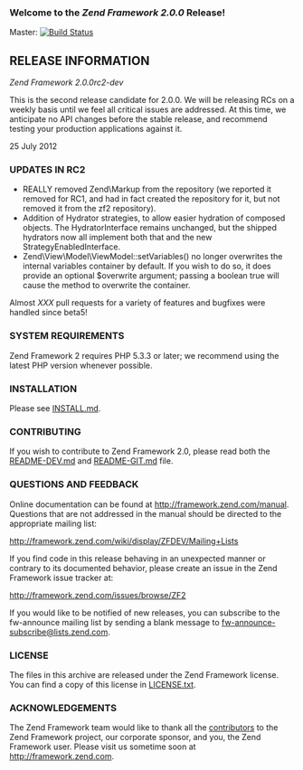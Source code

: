 ### Welcome to the *Zend Framework 2.0.0* Release!

Master: [![Build Status](https://secure.travis-ci.org/zendframework/zf2.png?branch=master)](http://travis-ci.org/zendframework/zf2)

## RELEASE INFORMATION

*Zend Framework 2.0.0rc2-dev*

This is the second release candidate for 2.0.0. We will be releasing RCs
on a weekly basis until we feel all critical issues are addressed. At
this time, we anticipate no API changes before the stable release, and
recommend testing your production applications against it.

25 July 2012

### UPDATES IN RC2

 - REALLY removed Zend\Markup from the repository (we reported it
   removed for RC1, and had in fact created the repository for it, but
   not removed it from the zf2 repository).
 - Addition of Hydrator strategies, to allow easier hydration of
   composed objects. The HydratorInterface remains unchanged, but the
   shipped hydrators now all implement both that and the new
   StrategyEnabledInterface.
 - Zend\View\Model\ViewModel::setVariables() no longer overwrites the
   internal variables container by default. If you wish to do so, it
   does provide an optional $overwrite argument; passing a boolean true
   will cause the method to overwrite the container.

Almost *XXX* pull requests for a variety of features and bugfixes were handled
since beta5!

### SYSTEM REQUIREMENTS

Zend Framework 2 requires PHP 5.3.3 or later; we recommend using the
latest PHP version whenever possible.

### INSTALLATION

Please see [INSTALL.md](INSTALL.md).

### CONTRIBUTING

If you wish to contribute to Zend Framework 2.0, please read both the
[README-DEV.md](README-DEV.md) and [README-GIT.md](README-GIT.md) file.

### QUESTIONS AND FEEDBACK

Online documentation can be found at http://framework.zend.com/manual.
Questions that are not addressed in the manual should be directed to the
appropriate mailing list:

http://framework.zend.com/wiki/display/ZFDEV/Mailing+Lists

If you find code in this release behaving in an unexpected manner or
contrary to its documented behavior, please create an issue in the Zend
Framework issue tracker at:

http://framework.zend.com/issues/browse/ZF2

If you would like to be notified of new releases, you can subscribe to
the fw-announce mailing list by sending a blank message to
<fw-announce-subscribe@lists.zend.com>.

### LICENSE

The files in this archive are released under the Zend Framework license.
You can find a copy of this license in [LICENSE.txt](LICENSE.txt).

### ACKNOWLEDGEMENTS

The Zend Framework team would like to thank all the [contributors](https://github.com/zendframework/zf2/contributors) to the Zend
Framework project, our corporate sponsor, and you, the Zend Framework user.
Please visit us sometime soon at http://framework.zend.com.
